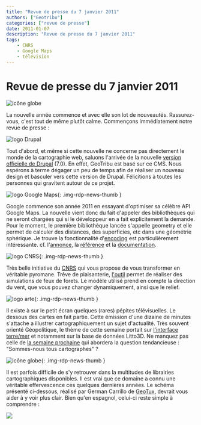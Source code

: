 ```yaml
---
title: "Revue de presse du 7 janvier 2011"
authors: ["Geotribu"]
categories: ["revue de presse"]
date: 2011-01-07
description: "Revue de presse du 7 janvier 2011"
tags:
    - CNRS
    - Google Maps
    - télévision
---
```


# Revue de presse du 7 janvier 2011

![icône globe](https://cdn.geotribu.fr/img/internal/icons-rdp-news/world.png)

La nouvelle année commence et avec elle son lot de nouveautés. Rassurez-vous, c'est tout de même plutôt calme. Commençons immédiatement notre revue de presse :

![logo Drupal](https://cdn.geotribu.fr/img/logos-icones/programmation/drupal.png)

Tout d'abord, et même si cette nouvelle ne concerne pas directement le monde de la cartographie web, saluons l'arrivée de la nouvelle [version officielle de Drupal](http://drupal.org/drupal-7.0) (7.0). En effet, GeoTribu est basé sur ce CMS. Nous espérons à terme dégager un peu de temps afin de réaliser un nouveau design et basculer vers cette version de Drupal. Félicitions à toutes les personnes qui gravitent autour de ce projet.

![logo Google Maps](https://cdn.geotribu.fr/img/logos-icones/entreprises_association/google/google_maps.png){: .img-rdp-news-thumb }

Google commence son année 2011 en essayant d'optimiser sa célèbre API Google Maps. La nouvelle vient donc du fait d'appeler des bibliothèques qui ne seront chargées qui si le développeur en a fait explicitement la demande. Pour le moment, le première bibliothèque lancée s'appelle geometry et elle permet de calculer des distances, des superficies, etc dans une géométrie sphérique. Je trouve la fonctionnalité d'[encoding](http://code.google.com/intl/fr-FR/apis/maps/documentation/javascript/examples/geometry-encodings.html) est particulièrement intéressante. cf. l'[annonce](http://code.google.com/intl/fr-FR/apis/maps/documentation/javascript/geometry.html), la [référence](http://code.google.com/intl/fr-FR/apis/maps/documentation/javascript/reference.html#encoding) et la [documentation](http://code.google.com/intl/fr-FR/apis/maps/documentation/javascript/geometry.html).

![logo CNRS](https://cdn.geotribu.fr/img/logos-icones/entreprises_association/cnrs.png){: .img-rdp-news-thumb }

Très belle initiative du [CNRS](http://www.cnrs.fr/) qui vous propose de vous transformer en véritable pyromane. Trêve de plaisanterie, [l'outil](http://forefire.univ-corse.fr/websim/) permet de réaliser des simulations de feux de forets. Le modèle utilisé prend en compte la direction du vent, que vous pouvez changer dynamiquement, ainsi que le relief.

![logo arte](https://cdn.geotribu.fr/img/logos-icones/arte.png){: .img-rdp-news-thumb }

Il existe à sur le petit écran quelques (rares) pépites télévisuelles. Le dessous des cartes en fait partie. Cette émission d'une dizaine de minutes s'attache a illustrer cartographiquement un sujet d'actualité. Très souvent orienté Géopolitique, le thème de cette semaine portait sur [l'interface terre/mer](http://www.arte.tv/fr/Comprendre-le-monde/le-dessous-des-cartes/392,CmC=396,view=maps.html) et notamment sur la base de données Litto3D. Ne manquez pas celle de [la semaine prochaine](http://www.arte.tv/fr/392.html) qui abordera la question tendancieuse : "Sommes-nous tous cartographes" ?

![icône globe](https://cdn.geotribu.fr/img/internal/icons-rdp-news/world.png){: .img-rdp-news-thumb }

Il est parfois difficile de s'y retrouver dans la multitudes de librairies cartographiques disponibles. Il est vrai que ce domaine a connu une véritable effervescence ces quelques dernières années. Le schéma présenté ci-dessous, réalisé par German Carrillo de [GeoTux](http://geotux.tuxfamily.org/index.php?option=com_myblog&show=comparaci%F3n-de-clientes-web-para-sig-v.5.html&Itemid=59), devrait vous aider à y voir plus clair. Bien qu'en espagnol, celui-ci reste simple à comprendre :

![](https://cdn.geotribu.fr/img/articles-blog-rdp/capture-ecran/dependencia_clientes_20101220.png)
